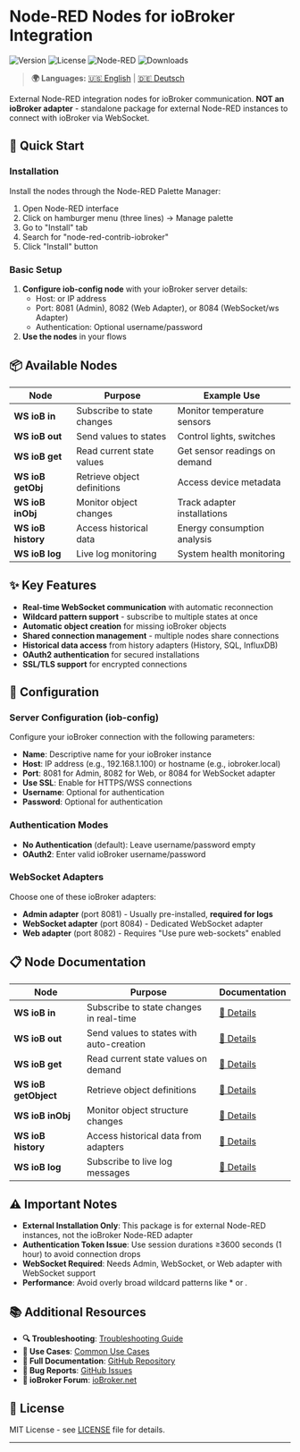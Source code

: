 # Node-RED Nodes for ioBroker Integration

![Version](https://img.shields.io/npm/v/node-red-contrib-iobroker)
![License](https://img.shields.io/badge/license-MIT-blue.svg)
![Node-RED](https://img.shields.io/badge/Node--RED-compatible-red.svg)
![Downloads](https://img.shields.io/npm/dt/node-red-contrib-iobroker)

> **🌍 Languages:** [🇺🇸 English](#) | [🇩🇪 Deutsch](https://github.com/Marc-Berg/node-red-contrib-iobroker/blob/main/README.de.md)

External Node-RED integration nodes for ioBroker communication. **NOT an ioBroker adapter** - standalone package for external Node-RED instances to connect with ioBroker via WebSocket.

## 🚀 Quick Start

### Installation
Install the nodes through the Node-RED Palette Manager:
1. Open Node-RED interface
2. Click on hamburger menu (three lines) → Manage palette
3. Go to "Install" tab
4. Search for "node-red-contrib-iobroker"
5. Click "Install" button

### Basic Setup
1. **Configure iob-config node** with your ioBroker server details:
   - Host: <hostname> or IP address
   - Port: 8081 (Admin), 8082 (Web Adapter), or 8084 (WebSocket/ws Adapter)
   - Authentication: Optional username/password
2. **Use the nodes** in your flows

## 📦 Available Nodes

| Node | Purpose | Example Use |
|------|---------|-------------|
| **WS ioB in** | Subscribe to state changes | Monitor temperature sensors |
| **WS ioB out** | Send values to states | Control lights, switches |
| **WS ioB get** | Read current state values | Get sensor readings on demand |
| **WS ioB getObj** | Retrieve object definitions | Access device metadata |
| **WS ioB inObj** | Monitor object changes | Track adapter installations |
| **WS ioB history** | Access historical data | Energy consumption analysis |
| **WS ioB log** | Live log monitoring | System health monitoring |

## ✨ Key Features

- **Real-time WebSocket communication** with automatic reconnection
- **Wildcard pattern support** - subscribe to multiple states at once
- **Automatic object creation** for missing ioBroker objects  
- **Shared connection management** - multiple nodes share connections
- **Historical data access** from history adapters (History, SQL, InfluxDB)
- **OAuth2 authentication** for secured installations
- **SSL/TLS support** for encrypted connections

## 🔧 Configuration

### Server Configuration (iob-config)
Configure your ioBroker connection with the following parameters:
- **Name**: Descriptive name for your ioBroker instance
- **Host**: IP address (e.g., 192.168.1.100) or hostname (e.g., iobroker.local)
- **Port**: 8081 for Admin, 8082 for Web, or 8084 for WebSocket adapter
- **Use SSL**: Enable for HTTPS/WSS connections
- **Username**: Optional for authentication
- **Password**: Optional for authentication

### Authentication Modes
- **No Authentication** (default): Leave username/password empty
- **OAuth2**: Enter valid ioBroker username/password

### WebSocket Adapters
Choose one of these ioBroker adapters:
- **Admin adapter** (port 8081) - Usually pre-installed, **required for logs**
- **WebSocket adapter** (port 8084) - Dedicated WebSocket adapter  
- **Web adapter** (port 8082) - Requires "Use pure web-sockets" enabled

## 📋 Node Documentation

| Node | Purpose | Documentation |
|------|---------|---------------|
| **WS ioB in** | Subscribe to state changes in real-time | [📖 Details](docs/nodes/iob-in.md) |
| **WS ioB out** | Send values to states with auto-creation | [📖 Details](docs/nodes/iob-out.md) |
| **WS ioB get** | Read current state values on demand | [📖 Details](docs/nodes/iob-get.md) |
| **WS ioB getObject** | Retrieve object definitions | [📖 Details](docs/nodes/iob-getobject.md) |
| **WS ioB inObj** | Monitor object structure changes | [📖 Details](docs/nodes/iob-inobj.md) |
| **WS ioB history** | Access historical data from adapters | [📖 Details](docs/nodes/iob-history.md) |
| **WS ioB log** | Subscribe to live log messages | [📖 Details](docs/nodes/iob-log.md) |

## ⚠️ Important Notes

- **External Installation Only**: This package is for external Node-RED instances, not the ioBroker Node-RED adapter
- **Authentication Token Issue**: Use session durations ≥3600 seconds (1 hour) to avoid connection drops
- **WebSocket Required**: Needs Admin, WebSocket, or Web adapter with WebSocket support
- **Performance**: Avoid overly broad wildcard patterns like * or *.*

## 📚 Additional Resources

- **🔍 Troubleshooting**: [Troubleshooting Guide](docs/troubleshooting.md)
- **🎯 Use Cases**: [Common Use Cases](docs/use-cases.md)
- **📖 Full Documentation**: [GitHub Repository](https://github.com/Marc-Berg/node-red-contrib-iobroker)
- **🐛 Bug Reports**: [GitHub Issues](https://github.com/Marc-Berg/node-red-contrib-iobroker/issues)
- **📘 ioBroker Forum**: [ioBroker.net](https://forum.iobroker.net)

## 📄 License

MIT License - see [LICENSE](https://github.com/Marc-Berg/node-red-contrib-iobroker/blob/main/LICENSE) file for details.

---
